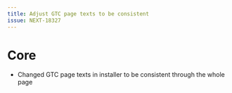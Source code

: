 ```yaml
---
title: Adjust GTC page texts to be consistent
issue: NEXT-18327
---
```

# Core
* Changed GTC page texts in installer to be consistent through the whole page